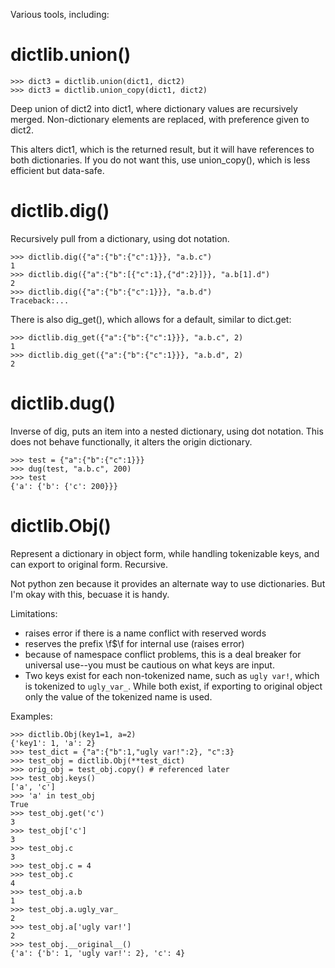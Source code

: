 Various tools, including: 

dictlib.union()
===============

	>>> dict3 = dictlib.union(dict1, dict2)
	>>> dict3 = dictlib.union_copy(dict1, dict2)

Deep union of dict2 into dict1, where dictionary values are recursively merged.
Non-dictionary elements are replaced, with preference given to dict2.

This alters dict1, which is the returned result, but it will have references to
both dictionaries.  If you do not want this, use union_copy(), which is less
efficient but data-safe.

dictlib.dig()
=============

Recursively pull from a dictionary, using dot notation.

	>>> dictlib.dig({"a":{"b":{"c":1}}}, "a.b.c")
	1
	>>> dictlib.dig({"a":{"b":[{"c":1},{"d":2}]}}, "a.b[1].d")
	2
	>>> dictlib.dig({"a":{"b":{"c":1}}}, "a.b.d")
	Traceback:...

There is also dig_get(), which allows for a default, similar to dict.get:

	>>> dictlib.dig_get({"a":{"b":{"c":1}}}, "a.b.c", 2)
	1
	>>> dictlib.dig_get({"a":{"b":{"c":1}}}, "a.b.d", 2)
	2

dictlib.dug()
=============

Inverse of dig, puts an item into a nested dictionary, using dot notation.
This does not behave functionally, it alters the origin dictionary.

	>>> test = {"a":{"b":{"c":1}}}
    >>> dug(test, "a.b.c", 200)
    >>> test
	{'a': {'b': {'c': 200}}}

dictlib.Obj()
=============

Represent a dictionary in object form, while handling tokenizable keys, and
can export to original form.  Recursive.

Not python zen because it provides an alternate way to use dictionaries.
But I'm okay with this, becuase it is handy.

Limitations:

* raises error if there is a name conflict with reserved words
* reserves the prefix \f$\f for internal use (raises error)
* because of namespace conflict problems, this is a deal breaker for universal use--you must be cautious on what keys are input.
* Two keys exist for each non-tokenized name, such as `ugly var!`, which is tokenized to `ugly_var_`.  While both exist, if exporting to original object only the value of the tokenized name is used.

Examples:

	>>> dictlib.Obj(key1=1, a=2)
	{'key1': 1, 'a': 2}
    >>> test_dict = {"a":{"b":1,"ugly var!":2}, "c":3}
    >>> test_obj = dictlib.Obj(**test_dict)
    >>> orig_obj = test_obj.copy() # referenced later
    >>> test_obj.keys()
    ['a', 'c']
    >>> 'a' in test_obj
    True
    >>> test_obj.get('c')
    3
    >>> test_obj['c']
    3
    >>> test_obj.c
    3
    >>> test_obj.c = 4
    >>> test_obj.c
    4
    >>> test_obj.a.b
    1
    >>> test_obj.a.ugly_var_
    2
    >>> test_obj.a['ugly var!']
    2
    >>> test_obj.__original__()
    {'a': {'b': 1, 'ugly var!': 2}, 'c': 4}

